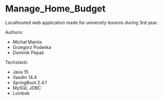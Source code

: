 # Manage_Home_Budget
Localhosted web application made for university lessons during 3rd year.

Authors:
- Michał Mamla
- Grzegorz Podwika
- Dominik Pepaś

Techstack:
- Java 15
- Vaadin 14.4
- SpringBoot 2.4.1
- MySQL JDBC
- Lombok
